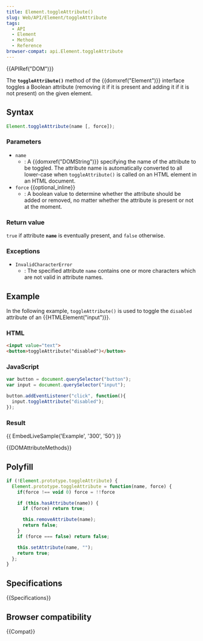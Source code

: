 ```yaml
---
title: Element.toggleAttribute()
slug: Web/API/Element/toggleAttribute
tags:
  - API
  - Element
  - Method
  - Reference
browser-compat: api.Element.toggleAttribute
---
```

{{APIRef("DOM")}}

The **`toggleAttribute()`** method of the
{{domxref("Element")}} interface toggles a Boolean attribute (removing it if it is
present and adding it if it is not present) on the given element.

## Syntax

```js
Element.toggleAttribute(name [, force]);
```

### Parameters

- `name`
  - : A {{domxref("DOMString")}} specifying the name of the attribute to be toggled. The
    attribute name is automatically converted to all lower-case when
    `toggleAttribute()` is called on an HTML element in an HTML document.
- `force` {{optional_inline}}
  - : A boolean value to determine whether the attribute should be added or removed, no
    matter whether the attribute is present or not at the moment.

### Return value

`true` if attribute **`name`** is eventually
present, and `false` otherwise.

### Exceptions

- `InvalidCharacterError`
  - : The specified attribute `name` contains one or more characters which
    are not valid in attribute names.

## Example

In the following example, `toggleAttribute()` is used to toggle the
`disabled` attribute of an {{HTMLElement("input")}}.

### HTML

```html
<input value="text">
<button>toggleAttribute("disabled")</button>
```

### JavaScript

```js
var button = document.querySelector("button");
var input = document.querySelector("input");

button.addEventListener("click", function(){
  input.toggleAttribute("disabled");
});
```

### Result

{{ EmbedLiveSample('Example', '300', '50') }}

{{DOMAttributeMethods}}

## Polyfill

```js
if (!Element.prototype.toggleAttribute) {
  Element.prototype.toggleAttribute = function(name, force) {
    if(force !== void 0) force = !!force

    if (this.hasAttribute(name)) {
      if (force) return true;

      this.removeAttribute(name);
      return false;
    }
    if (force === false) return false;

    this.setAttribute(name, "");
    return true;
  };
}
```

## Specifications

{{Specifications}}

## Browser compatibility

{{Compat}}
